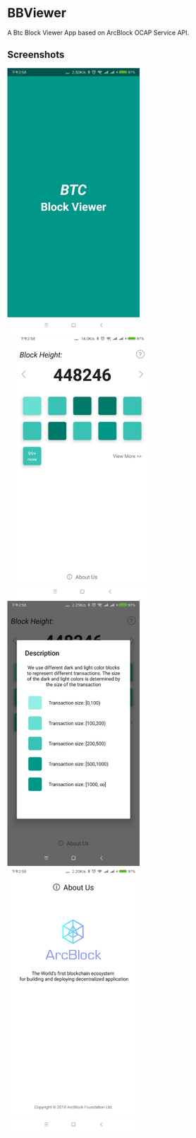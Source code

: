 # BBViewer
A Btc Block Viewer App based on ArcBlock OCAP Service API.

## Screenshots

<div align=left>
	<img width="300" src="https://github.com/NateRobinson/BBViewer/blob/master/pics/1.png?raw=true"/>
	<img style="margin-left:20px;" width="300" src="https://github.com/NateRobinson/BBViewer/blob/master/pics/2.png?raw=true"/>
</div>
<div align=left>
	<img width="300" src="https://github.com/NateRobinson/BBViewer/blob/master/pics/3.png?raw=true"/>
	<img width="300" src="https://github.com/NateRobinson/BBViewer/blob/master/pics/4.png?raw=true"/>
</div>
